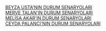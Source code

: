 [BEYZA USTA'NIN DURUM SENARYOLARI](https://1drv.ms/w/c/de1ddf38718a0ecf/EeK3uMGvX-RPpkC94dsLaf0BUl3UIgF2YEuqKajgnQqpNg?e=eZ06uv)<br/>
[MERVE TALAN'IN DURUM SENARYOLARI](https://github.com/beyzqusta/Healthcare/blob/main/MerveUseCase.pdf)<br/>
[MELİSA AKAR'IN DURUM SENARYOLARI](https://github.com/beyzqusta/Healthcare/blob/main/Senaryo%20ID1.pdf)<br/>
[CEYDA PALANCI'NIN DURUM SENARYOLARI](https://github.com/beyzqusta/Healthcare/blob/main/Use%20Case%20%C5%9Eablon.pdf)<br/>
